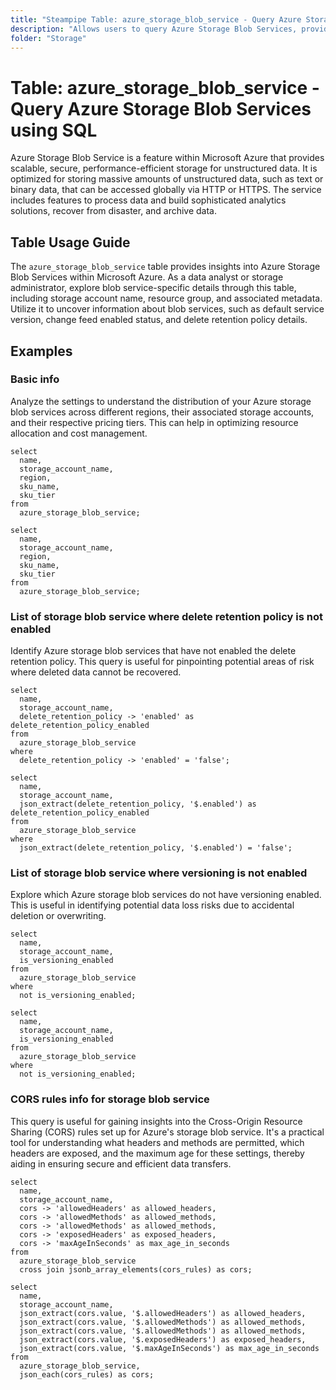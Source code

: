 ```yaml
---
title: "Steampipe Table: azure_storage_blob_service - Query Azure Storage Blob Services using SQL"
description: "Allows users to query Azure Storage Blob Services, providing insights into storage accounts and their blob service properties."
folder: "Storage"
---
```


# Table: azure_storage_blob_service - Query Azure Storage Blob Services using SQL

Azure Storage Blob Service is a feature within Microsoft Azure that provides scalable, secure, performance-efficient storage for unstructured data. It is optimized for storing massive amounts of unstructured data, such as text or binary data, that can be accessed globally via HTTP or HTTPS. The service includes features to process data and build sophisticated analytics solutions, recover from disaster, and archive data.

## Table Usage Guide

The `azure_storage_blob_service` table provides insights into Azure Storage Blob Services within Microsoft Azure. As a data analyst or storage administrator, explore blob service-specific details through this table, including storage account name, resource group, and associated metadata. Utilize it to uncover information about blob services, such as default service version, change feed enabled status, and delete retention policy details.

## Examples

### Basic info
Analyze the settings to understand the distribution of your Azure storage blob services across different regions, their associated storage accounts, and their respective pricing tiers. This can help in optimizing resource allocation and cost management.

```sql+postgres
select
  name,
  storage_account_name,
  region,
  sku_name,
  sku_tier
from
  azure_storage_blob_service;
```

```sql+sqlite
select
  name,
  storage_account_name,
  region,
  sku_name,
  sku_tier
from
  azure_storage_blob_service;
```

### List of storage blob service where delete retention policy is not enabled
Identify Azure storage blob services that have not enabled the delete retention policy. This query is useful for pinpointing potential areas of risk where deleted data cannot be recovered.

```sql+postgres
select
  name,
  storage_account_name,
  delete_retention_policy -> 'enabled' as delete_retention_policy_enabled
from
  azure_storage_blob_service
where
  delete_retention_policy -> 'enabled' = 'false';
```

```sql+sqlite
select
  name,
  storage_account_name,
  json_extract(delete_retention_policy, '$.enabled') as delete_retention_policy_enabled
from
  azure_storage_blob_service
where
  json_extract(delete_retention_policy, '$.enabled') = 'false';
```

### List of storage blob service where versioning is not enabled
Explore which Azure storage blob services do not have versioning enabled. This is useful in identifying potential data loss risks due to accidental deletion or overwriting.

```sql+postgres
select
  name,
  storage_account_name,
  is_versioning_enabled
from
  azure_storage_blob_service
where
  not is_versioning_enabled;
```

```sql+sqlite
select
  name,
  storage_account_name,
  is_versioning_enabled
from
  azure_storage_blob_service
where
  not is_versioning_enabled;
```

### CORS rules info for storage blob service
This query is useful for gaining insights into the Cross-Origin Resource Sharing (CORS) rules set up for Azure's storage blob service. It's a practical tool for understanding what headers and methods are permitted, which headers are exposed, and the maximum age for these settings, thereby aiding in ensuring secure and efficient data transfers.

```sql+postgres
select
  name,
  storage_account_name,
  cors -> 'allowedHeaders' as allowed_headers,
  cors -> 'allowedMethods' as allowed_methods,
  cors -> 'allowedMethods' as allowed_methods,
  cors -> 'exposedHeaders' as exposed_headers,
  cors -> 'maxAgeInSeconds' as max_age_in_seconds
from
  azure_storage_blob_service
  cross join jsonb_array_elements(cors_rules) as cors;
```

```sql+sqlite
select
  name,
  storage_account_name,
  json_extract(cors.value, '$.allowedHeaders') as allowed_headers,
  json_extract(cors.value, '$.allowedMethods') as allowed_methods,
  json_extract(cors.value, '$.allowedMethods') as allowed_methods,
  json_extract(cors.value, '$.exposedHeaders') as exposed_headers,
  json_extract(cors.value, '$.maxAgeInSeconds') as max_age_in_seconds
from
  azure_storage_blob_service,
  json_each(cors_rules) as cors;
```